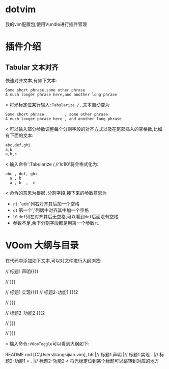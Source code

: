 # dotvim

我的vim配置包,使用Vundle进行插件管理

# 插件介绍

## Tabular 文本对齐

快速对齐文本,有如下文本:
>
    Some short phrase,some other phrase
    A much longer phrase here,and another long phrase
<
将光标定位某行输入`:Tabularize /,`,文本自动变为

>
    Some short phrase         , some other phrase
    A much longer phrase here , and another long phrase
<
可以输入部分参数调整每个分割字段的对齐方式以及在尾部插入的空格数,比如
有下面的文本:
>
    abc,def,ghi
    a,b
    a,b,c
<
输入命令':Tabularize /,/r1c1l0'将会格式化为:
>
    abc , def, ghi
      a , b
      a , b  ,  c
<
命令的意思为根据`,`分割字段,接下来的参数意思为
- `r1`: 'adc'列右对齐其后加一个空格
- `c1` 第一个','列居中对齐其中加一个空格
- `l0` `def`列左对齐其后无空格,可以看到`def`后面没有空格
- 参数不足,余下分割字段都是用第一个参数`r1`

# VOom 大纲与目录

在代码中添加如下文本,可以对文件进行大纲浏览:

>
// 标题1 声明{{{1

// }}}

// 标题1 实现{{{1
// 标题2-功能1 {{{2


// }}}

// 标题2-功能2 {{{2


// }}}

// }}}

<
输入命令`:VOomToggle`可以看到大纲如下:
>
 README.md [C:\Users\liangsijian\.vim], b6
  |// 标题1 声明
  |// 标题1 实现
  . |// 标题2-功能1
= . |// 标题2-功能2
<
将光标定位到某个标题可以跳转到对应的地方
